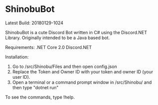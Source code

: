 # ShinobuBot

Latest Build: 20180129-1024

ShinobuBot is a cute Discord Bot written in C# using the Discord.NET Library. Originally intended to be a Java based bot.

Requirements:
.NET Core 2.0
Discord.NET

Installation:
1. Go to /src/Shinobu/Files and then open config.json
2. Replace the Token and Owner ID with your token and owner ID (your user ID).
3. Open a terminal or a command prompt window in /src/Shinobu/ and then type "dotnet run"

To see the commands, type !help.
